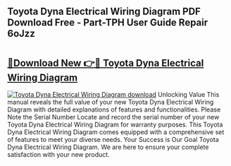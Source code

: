 ## Toyota Dyna Electrical Wiring Diagram PDF Download Free - Part-TPH User Guide Repair 6oJzz

# <h2><a href="http://dfttbjc.blite.top/?on=Toyota+Dyna+Electrical+Wiring+Diagram">🔗Download New 👉🔴 Toyota Dyna Electrical Wiring Diagram</a></h2>

[![Toyota Dyna Electrical Wiring Diagram download](https://i.imgur.com/lujVjoI.png)](http://dfttbjc.blite.top/?on=Toyota+Dyna+Electrical+Wiring+Diagram)
Unlocking Value This manual reveals the full value of your new Toyota Dyna Electrical Wiring Diagram with detailed explanations of features and functionalities. Please Note the Serial Number Locate and record the serial number of your new Toyota Dyna Electrical Wiring Diagram for warranty purposes. This Toyota Dyna Electrical Wiring Diagram comes equipped with a comprehensive set of features to meet your diverse needs. Your Success is Our Goal Toyota Dyna Electrical Wiring Diagram. We are here to ensure your complete satisfaction with your new product.
